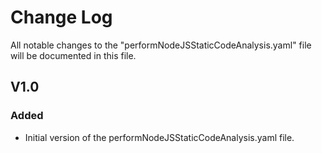 # Change Log

All notable changes to the "performNodeJSStaticCodeAnalysis.yaml" file will be documented in this file.

## V1.0

### Added
- Initial version of the performNodeJSStaticCodeAnalysis.yaml file.

